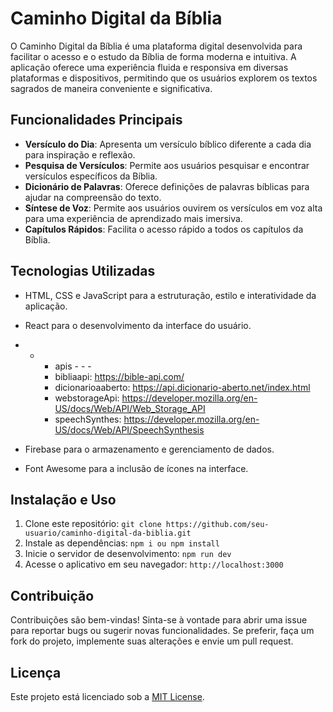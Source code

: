 # Caminho Digital da Bíblia

O Caminho Digital da Bíblia é uma plataforma digital desenvolvida para facilitar o acesso e o estudo da Bíblia de forma moderna e intuitiva. A aplicação oferece uma experiência fluida e responsiva em diversas plataformas e dispositivos, permitindo que os usuários explorem os textos sagrados de maneira conveniente e significativa.

## Funcionalidades Principais

- **Versículo do Dia**: Apresenta um versículo bíblico diferente a cada dia para inspiração e reflexão.
- **Pesquisa de Versículos**: Permite aos usuários pesquisar e encontrar versículos específicos da Bíblia.
- **Dicionário de Palavras**: Oferece definições de palavras bíblicas para ajudar na compreensão do texto.
- **Síntese de Voz**: Permite aos usuários ouvirem os versículos em voz alta para uma experiência de aprendizado mais imersiva.
- **Capítulos Rápidos**: Facilita o acesso rápido a todos os capítulos da Bíblia.

## Tecnologias Utilizadas

- HTML, CSS e JavaScript para a estruturação, estilo e interatividade da aplicação.
- React para o desenvolvimento da interface do usuário.
- - - apis - - -
    - bibliaapi: https://bible-api.com/
    - dicionarioaaberto: https://api.dicionario-aberto.net/index.html
    - webstorageApi: https://developer.mozilla.org/en-US/docs/Web/API/Web_Storage_API
    - speechSynthes: https://developer.mozilla.org/en-US/docs/Web/API/SpeechSynthesis
      
- Firebase para o armazenamento e gerenciamento de dados.
- Font Awesome para a inclusão de ícones na interface.

## Instalação e Uso

1. Clone este repositório: `git clone https://github.com/seu-usuario/caminho-digital-da-biblia.git`
2. Instale as dependências: `npm i ou npm install`
3. Inicie o servidor de desenvolvimento: `npm run dev`
4. Acesse o aplicativo em seu navegador: `http://localhost:3000`

## Contribuição

Contribuições são bem-vindas! Sinta-se à vontade para abrir uma issue para reportar bugs ou sugerir novas funcionalidades. Se preferir, faça um fork do projeto, implemente suas alterações e envie um pull request.

## Licença

Este projeto está licenciado sob a [MIT License](https://opensource.org/licenses/MIT).
